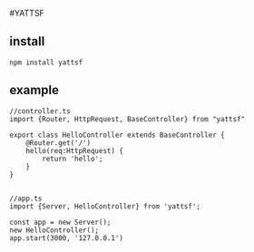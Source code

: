#YATTSF
## install
    npm install yattsf

## example

    //controller.ts
    import {Router, HttpRequest, BaseController} from "yattsf"

    export class HelloController extends BaseController {
        @Router.get('/')
        hello(req:HttpRequest) {
            return 'hello';
        }
    }


    //app.ts
    import {Server, HelloController} from 'yattsf';

    const app = new Server();
    new HelloController();
    app.start(3000, '127.0.0.1')